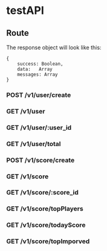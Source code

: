 # testAPI

## Route
The response object will look like this:
```
{
    success: Boolean,
    data:   Array
    messages: Array
}
```
### POST /v1/user/create

### GET /v1/user
### GET /v1/user/:user_id
### GET /v1/user/total

### POST /v1/score/create
### GET /v1/score
### GET /v1/score/:score_id
### GET /v1/score/topPlayers
### GET /v1/score/todayScore
### GET /v1/score/topImporved